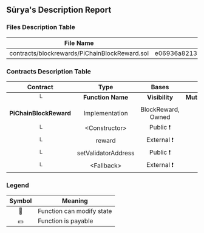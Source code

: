 ## Sūrya's Description Report

### Files Description Table


|  File Name  |  SHA-1 Hash  |
|-------------|--------------|
| contracts/blockrewards/PiChainBlockReward.sol | e06936a8213bb07ba5ff5a840658137108cc488c |


### Contracts Description Table


|  Contract  |         Type        |       Bases      |                  |                 |
|:----------:|:-------------------:|:----------------:|:----------------:|:---------------:|
|     └      |  **Function Name**  |  **Visibility**  |  **Mutability**  |  **Modifiers**  |
||||||
| **PiChainBlockReward** | Implementation | BlockReward, Owned |||
| └ | \<Constructor\> | Public ❗️ | 🛑  | |
| └ | reward | External ❗️ | 🛑  | onlySystem |
| └ | setValidatorAddress | Public ❗️ | 🛑  | onlyOwner |
| └ | \<Fallback\> | External ❗️ |  💵 |NO❗️ |


### Legend

|  Symbol  |  Meaning  |
|:--------:|-----------|
|    🛑    | Function can modify state |
|    💵    | Function is payable |

